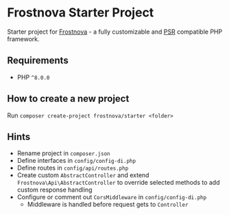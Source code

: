 # Frostnova Starter Project

Starter project for [Frostnova](https://github.com/ironexdev/frostnova) - a fully customizable and [PSR](https://www.php-fig.org) compatible PHP framework.

## Requirements

- PHP `^8.0.0`

## How to create a new project
Run `composer create-project frostnova/starter <folder>`

## Hints
- Rename project in `composer.json`
- Define interfaces in `config/config-di.php`
- Define routes in `config/api/routes.php`
- Create custom `AbstractController` and extend `Frostnova\Api\AbstractController` to override selected methods to add custom response handling
- Configure or comment out `CorsMiddleware` in `config/config-di.php`
    - Middleware is handled before request gets to `Controller`

